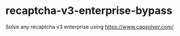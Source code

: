 # recaptcha-v3-enterprise-bypass
Solve any recaptcha v3 enterprise using https://www.capsolver.com/



                                                                                                                                         